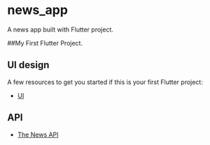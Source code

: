 # news_app

A news app built with Flutter project.

##My First Flutter Project.

## UI design
A few resources to get you started if this is your first Flutter project:

- [UI](https://dribbble.com/shots/15193792-News-iOS-mobile-app)
## API
- [The News API](https://www.thenewsapi.com/documentation)
